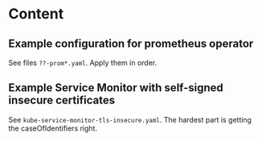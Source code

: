 # Content

## Example configuration for prometheus operator

See files `??-prom*.yaml`. Apply them in order.

## Example Service Monitor with self-signed insecure certificates

See `kube-service-monitor-tls-insecure.yaml`. The hardest part is getting the caseOfIdentifiers right.
